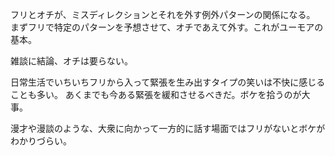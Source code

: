 フリとオチが、ミスディレクションとそれを外す例外パターンの関係になる。
まずフリで特定のパターンを予想させて、オチであえて外す。これがユーモアの基本。

雑談に結論、オチは要らない。

日常生活でいちいちフリから入って緊張を生み出すタイプの笑いは不快に感じることも多い。
あくまでも今ある緊張を緩和させるべきだ。ボケを拾うのが大事。

漫才や漫談のような、大衆に向かって一方的に話す場面ではフリがないとボケがわかりづらい。
